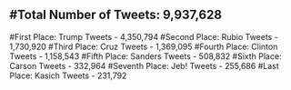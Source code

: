 #Total Number of Tweets: 9,937,628 
---
#First Place: Trump Tweets - 4,350,794
#Second Place: Rubio Tweets - 1,730,920
#Third Place: Cruz Tweets - 1,369,095
#Fourth Place: Clinton Tweets - 1,158,543
#Fifth Place: Sanders Tweets - 508,832
#Sixth Place: Carson Tweets - 332,964
#Seventh Place: Jeb! Tweets - 255,686
#Last Place: Kasich Tweets - 231,792
